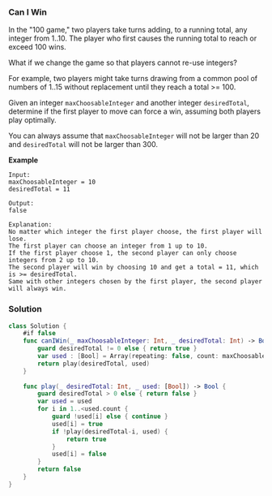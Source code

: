 
### Can I Win

In the "100 game," two players take turns adding, to a running total, any integer from 1..10. The player who first causes the running total to reach or exceed 100 wins.

What if we change the game so that players cannot re-use integers?

For example, two players might take turns drawing from a common pool of numbers of 1..15 without replacement until they reach a total >= 100.

Given an integer `maxChoosableInteger` and another integer `desiredTotal`, determine if the first player to move can force a win, assuming both players play optimally.

You can always assume that `maxChoosableInteger` will not be larger than 20 and `desiredTotal` will not be larger than 300.

__Example__
```
Input:
maxChoosableInteger = 10
desiredTotal = 11

Output:
false

Explanation:
No matter which integer the first player choose, the first player will lose.
The first player can choose an integer from 1 up to 10.
If the first player choose 1, the second player can only choose integers from 2 up to 10.
The second player will win by choosing 10 and get a total = 11, which is >= desiredTotal.
Same with other integers chosen by the first player, the second player will always win.
```

### Solution
```Swift
class Solution {
    #if false
    func canIWin(_ maxChoosableInteger: Int, _ desiredTotal: Int) -> Bool {
        guard desiredTotal != 0 else { return true } 
        var used : [Bool] = Array(repeating: false, count: maxChoosableInteger+1)
        return play(desiredTotal, used)
    }
    
    func play(_ desiredTotal: Int, _ used: [Bool]) -> Bool {
        guard desiredTotal > 0 else { return false }
        var used = used
        for i in 1..<used.count {
            guard !used[i] else { continue }
            used[i] = true
            if !play(desiredTotal-i, used) {
                return true
            }
            used[i] = false
        }
        return false
    }
}
```